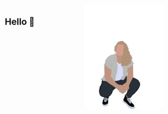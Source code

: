<img align="right" width="50%" src="https://github.com/emma-campbell/emma-campbell/blob/master/assets/IMG_0130.PNG">

# Hello 👋


